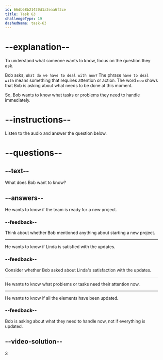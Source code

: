 ```yaml
---
id: 66db68b21420d1a2eaa6f2ce
title: Task 63
challengeType: 19
dashedName: task-63
---
```

<!--
AUDIO REFERENCE:
Linda: Yes. The navigation bar and footer adjustments have already made a big difference. But we haven't addressed all the minor elements yet.
Bob: I was worried about that. What do we have to deal with now?
-->

# --explanation--

To understand what someone wants to know, focus on the question they ask. 

Bob asks, `What do we have to deal with now?` The phrase `have to deal with` means something that requires attention or action. The word `now` shows that Bob is asking about what needs to be done at this moment.

So, Bob wants to know what tasks or problems they need to handle immediately.

# --instructions--

Listen to the audio and answer the question below.

# --questions--

## --text--

What does Bob want to know?

## --answers--

He wants to know if the team is ready for a new project.

### --feedback--

Think about whether Bob mentioned anything about starting a new project.

---

He wants to know if Linda is satisfied with the updates.

### --feedback--

Consider whether Bob asked about Linda's satisfaction with the updates.

---

He wants to know what problems or tasks need their attention now.

---

He wants to know if all the elements have been updated.

### --feedback--

Bob is asking about what they need to handle now, not if everything is updated.

## --video-solution--

3
